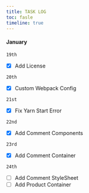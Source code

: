 ```yaml
---
title: TASK LOG
toc: fasle
timeline: true
---
```


#### January

`19th`

- [x] Add License

`20th`

- [x] Custom Webpack Config

`21st`

- [x] Fix Yarn Start Error

`22nd`
- [x] Add Comment Components

`23rd`
- [x] Add Comment Container

`24th`
- [ ] Add Comment StyleSheet
- [ ] Add Product Container